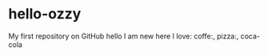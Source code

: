 hello-ozzy
==========

My first repository on GitHub
hello I am new here
I love: coffe:, pizza:, coca-cola
